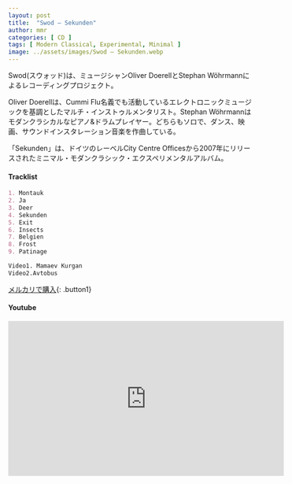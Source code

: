 ```yaml
---
layout: post
title:  "Swod – Sekunden"
author: mmr
categories: [ CD ]
tags: [ Modern Classical, Experimental, Minimal ]
image: ../assets/images/Swod – Sekunden.webp
---
```


Swod(スウォッド)は、ミュージシャンOliver DoerellとStephan Wöhrmannによるレコーディングプロジェクト。

Oliver Doerellは、Cummi Flu名義でも活動しているエレクトロニックミュージックを基調としたマルチ・インストゥルメンタリスト。Stephan Wöhrmannはモダンクラシカルなピアノ&ドラムプレイヤー。どちらもソロで、ダンス、映画、サウンドインスタレーション音楽を作曲している。

「Sekunden」は、ドイツのレーベルCity Centre Officesから2007年にリリースされたミニマル・モダンクラシック・エクスペリメンタルアルバム。

#### Tracklist
```md
1. Montauk
2. Ja
3. Deer
4. Sekunden
5. Exit
6. Insects
7. Belgien
8. Frost
9. Patinage

Video1. Mamaev Kurgan
Video2.Avtobus
```

[メルカリで購入](https://jp.mercari.com/item/m83382086862?afid=6142608987){: .button1}

#### Youtube
<iframe width="560" height="315" src="https://www.youtube.com/embed/-C-UI1_tagY?si=58KxQ7II4ycQGbLh" title="YouTube video player" frameborder="0" allow="accelerometer; autoplay; clipboard-write; encrypted-media; gyroscope; picture-in-picture; web-share" referrerpolicy="strict-origin-when-cross-origin" allowfullscreen></iframe>